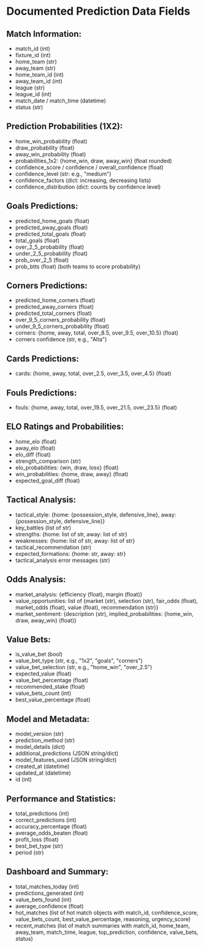 # Documented Prediction Data Fields

## Match Information:
- match_id (int)
- fixture_id (int)
- home_team (str)
- away_team (str)
- home_team_id (int)
- away_team_id (int)
- league (str)
- league_id (int)
- match_date / match_time (datetime)
- status (str)

## Prediction Probabilities (1X2):
- home_win_probability (float)
- draw_probability (float)
- away_win_probability (float)
- probabilities_1x2: {home_win, draw, away_win} (float rounded)
- confidence_score / confidence / overall_confidence (float)
- confidence_level (str: e.g., "medium")
- confidence_factors (dict: increasing, decreasing lists)
- confidence_distribution (dict: counts by confidence level)

## Goals Predictions:
- predicted_home_goals (float)
- predicted_away_goals (float)
- predicted_total_goals (float)
- total_goals (float)
- over_2_5_probability (float)
- under_2_5_probability (float)
- prob_over_2_5 (float)
- prob_btts (float) (both teams to score probability)

## Corners Predictions:
- predicted_home_corners (float)
- predicted_away_corners (float)
- predicted_total_corners (float)
- over_9_5_corners_probability (float)
- under_9_5_corners_probability (float)
- corners: {home, away, total, over_8.5, over_9.5, over_10.5} (float)
- corners confidence (str, e.g., "Alta")

## Cards Predictions:
- cards: {home, away, total, over_2.5, over_3.5, over_4.5} (float)

## Fouls Predictions:
- fouls: {home, away, total, over_19.5, over_21.5, over_23.5} (float)

## ELO Ratings and Probabilities:
- home_elo (float)
- away_elo (float)
- elo_diff (float)
- strength_comparison (str)
- elo_probabilities: {win, draw, loss} (float)
- win_probabilities: {home, draw, away} (float)
- expected_goal_diff (float)

## Tactical Analysis:
- tactical_style: {home: {possession_style, defensive_line}, away: {possession_style, defensive_line}}
- key_battles (list of str)
- strengths: {home: list of str, away: list of str}
- weaknesses: {home: list of str, away: list of str}
- tactical_recommendation (str)
- expected_formations: {home: str, away: str}
- tactical_analysis error messages (str)

## Odds Analysis:
- market_analysis: {efficiency (float), margin (float)}
- value_opportunities: list of {market (str), selection (str), fair_odds (float), market_odds (float), value (float), recommendation (str)}
- market_sentiment: {description (str), implied_probabilities: {home_win, draw, away_win} (float)}

## Value Bets:
- is_value_bet (bool)
- value_bet_type (str, e.g., "1x2", "goals", "corners")
- value_bet_selection (str, e.g., "home_win", "over_2.5")
- expected_value (float)
- value_bet_percentage (float)
- recommended_stake (float)
- value_bets_count (int)
- best_value_percentage (float)

## Model and Metadata:
- model_version (str)
- prediction_method (str)
- model_details (dict)
- additional_predictions (JSON string/dict)
- model_features_used (JSON string/dict)
- created_at (datetime)
- updated_at (datetime)
- id (int)

## Performance and Statistics:
- total_predictions (int)
- correct_predictions (int)
- accuracy_percentage (float)
- average_odds_beaten (float)
- profit_loss (float)
- best_bet_type (str)
- period (str)

## Dashboard and Summary:
- total_matches_today (int)
- predictions_generated (int)
- value_bets_found (int)
- average_confidence (float)
- hot_matches (list of hot match objects with match_id, confidence_score, value_bets_count, best_value_percentage, reasoning, urgency_score)
- recent_matches (list of match summaries with match_id, home_team, away_team, match_time, league, top_prediction, confidence, value_bets, status)
